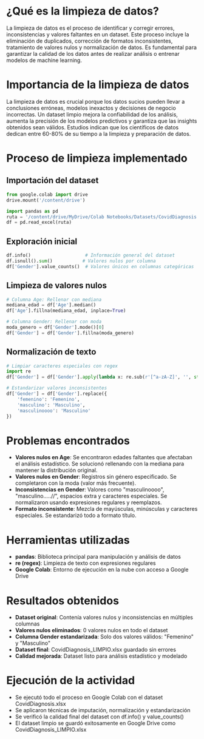 # ¿Qué es la limpieza de datos?

La limpieza de datos es el proceso de identificar y corregir errores, inconsistencias y valores faltantes en un dataset. Este proceso incluye la eliminación de duplicados, corrección de formatos inconsistentes, tratamiento de valores nulos y normalización de datos. Es fundamental para garantizar la calidad de los datos antes de realizar análisis o entrenar modelos de machine learning.

# Importancia de la limpieza de datos

La limpieza de datos es crucial porque los datos sucios pueden llevar a conclusiones erróneas, modelos inexactos y decisiones de negocio incorrectas. Un dataset limpio mejora la confiabilidad de los análisis, aumenta la precisión de los modelos predictivos y garantiza que las insights obtenidos sean válidos. Estudios indican que los científicos de datos dedican entre 60-80% de su tiempo a la limpieza y preparación de datos.

# Proceso de limpieza implementado

## Importación del dataset
```python
from google.colab import drive
drive.mount('/content/drive')

import pandas as pd
ruta = '/content/drive/MyDrive/Colab Notebooks/Datasets/CovidDiagnosis.xlsx'
df = pd.read_excel(ruta)
```

## Exploración inicial
```python
df.info()                    # Información general del dataset
df.isnull().sum()           # Valores nulos por columna
df['Gender'].value_counts()  # Valores únicos en columnas categóricas
```

## Limpieza de valores nulos
```python
# Columna Age: Rellenar con mediana
mediana_edad = df['Age'].median()
df['Age'].fillna(mediana_edad, inplace=True)

# Columna Gender: Rellenar con moda
moda_genero = df['Gender'].mode()[0]
df['Gender'] = df['Gender'].fillna(moda_genero)
```

## Normalización de texto
```python
# Limpiar caracteres especiales con regex
import re
df['Gender'] = df['Gender'].apply(lambda x: re.sub(r'[^a-zA-Z]', '', str(x)))

# Estandarizar valores inconsistentes
df['Gender'] = df['Gender'].replace({
    'femenino': 'Femenino',
    'masculino': 'Masculino',
    'masculinoooo': 'Masculino'
})
```

# Problemas encontrados

- **Valores nulos en Age**: Se encontraron edades faltantes que afectaban el análisis estadístico. Se solucionó rellenando con la mediana para mantener la distribución original.
- **Valores nulos en Gender**: Registros sin género especificado. Se completaron con la moda (valor más frecuente).
- **Inconsistencias en Gender**: Valores como "masculinoooo", "masculino.....//", espacios extra y caracteres especiales. Se normalizaron usando expresiones regulares y reemplazos.
- **Formato inconsistente**: Mezcla de mayúsculas, minúsculas y caracteres especiales. Se estandarizó todo a formato título.

# Herramientas utilizadas

- **pandas**: Biblioteca principal para manipulación y análisis de datos
- **re (regex)**: Limpieza de texto con expresiones regulares
- **Google Colab**: Entorno de ejecución en la nube con acceso a Google Drive

# Resultados obtenidos

- **Dataset original**: Contenía valores nulos y inconsistencias en múltiples columnas
- **Valores nulos eliminados**: 0 valores nulos en todo el dataset
- **Columna Gender estandarizada**: Solo dos valores válidos: "Femenino" y "Masculino"
- **Dataset final**: CovidDiagnosis_LIMPIO.xlsx guardado sin errores
- **Calidad mejorada**: Dataset listo para análisis estadístico y modelado

# Ejecución de la actividad

- Se ejecutó todo el proceso en Google Colab con el dataset CovidDiagnosis.xlsx
- Se aplicaron técnicas de imputación, normalización y estandarización
- Se verificó la calidad final del dataset con df.info() y value_counts()
- El dataset limpio se guardó exitosamente en Google Drive como CovidDiagnosis_LIMPIO.xlsx